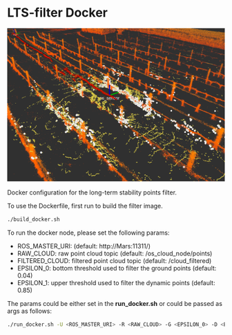 # LTS-filter Docker

![Alt Text](img/lts_filter.png)

Docker configuration for the long-term stability points filter. 

To use the Dockerfile, first run to build the filter image.

```bash
./build_docker.sh
```

To run the docker node, please set the following params: 
* ROS_MASTER_URI: (default: http://Mars:11311/)
* RAW_CLOUD: raw point cloud topic (default: /os_cloud_node/points)
* FILTERED_CLOUD: filtered point cloud topic (default: /cloud_filtered)
* EPSILON_0: bottom threshold used to filter the ground points (default: 0.04)
* EPSILON_1: upper threshold used to filter the dynamic points (default: 0.85)

The params could be either set in the __run_docker.sh__ or could be passed as args as follows:

```bash
./run_docker.sh -U <ROS_MASTER_URI> -R <RAW_CLOUD> -G <EPSILON_0> -D <EPSILON_1>
```
